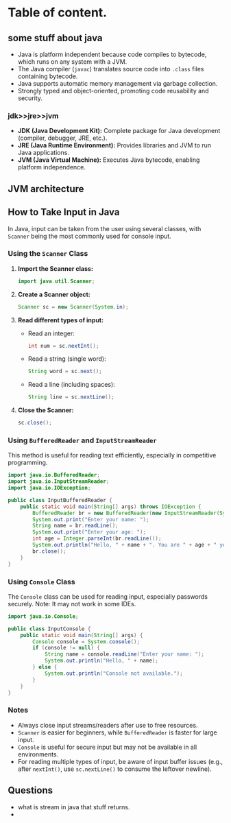 # Table of content.


## some stuff about java
* Java is platform independent because code compiles to bytecode, which runs on any system with a JVM.
* The Java compiler (`javac`) translates source code into `.class` files containing bytecode.
* Java supports automatic memory management via garbage collection.
* Strongly typed and object-oriented, promoting code reusability and security.

### jdk>>jre>>jvm
* **JDK (Java Development Kit):** Complete package for Java development (compiler, debugger, JRE, etc.).
* **JRE (Java Runtime Environment):** Provides libraries and JVM to run Java applications.
* **JVM (Java Virtual Machine):** Executes Java bytecode, enabling platform independence.

## JVM architecture


## How to Take Input in Java

In Java, input can be taken from the user using several classes, with `Scanner` being the most commonly used for console input.

### Using the `Scanner` Class

1. **Import the Scanner class:**
    ```java
    import java.util.Scanner;
    ```

2. **Create a Scanner object:**
    ```java
    Scanner sc = new Scanner(System.in);
    ```

3. **Read different types of input:**
    - Read an integer:
      ```java
      int num = sc.nextInt();
      ```
    - Read a string (single word):
      ```java
      String word = sc.next();
      ```
    - Read a line (including spaces):
      ```java
      String line = sc.nextLine();
      ```

4. **Close the Scanner:**
    ```java
    sc.close();
    ```

### Using `BufferedReader` and `InputStreamReader`

This method is useful for reading text efficiently, especially in competitive programming.

```java
import java.io.BufferedReader;
import java.io.InputStreamReader;
import java.io.IOException;

public class InputBufferedReader {
    public static void main(String[] args) throws IOException {
        BufferedReader br = new BufferedReader(new InputStreamReader(System.in));
        System.out.print("Enter your name: ");
        String name = br.readLine();
        System.out.print("Enter your age: ");
        int age = Integer.parseInt(br.readLine());
        System.out.println("Hello, " + name + ". You are " + age + " years old.");
        br.close();
    }
}
```

### Using `Console` Class

The `Console` class can be used for reading input, especially passwords securely. Note: It may not work in some IDEs.

```java
import java.io.Console;

public class InputConsole {
    public static void main(String[] args) {
        Console console = System.console();
        if (console != null) {
            String name = console.readLine("Enter your name: ");
            System.out.println("Hello, " + name);
        } else {
            System.out.println("Console not available.");
        }
    }
}
```

### Notes

- Always close input streams/readers after use to free resources.
- `Scanner` is easier for beginners, while `BufferedReader` is faster for large input.
- `Console` is useful for secure input but may not be available in all environments.
- For reading multiple types of input, be aware of input buffer issues (e.g., after `nextInt()`, use `sc.nextLine()` to consume the leftover newline).


## Questions
* what is stream in java that stuff returns.
* 